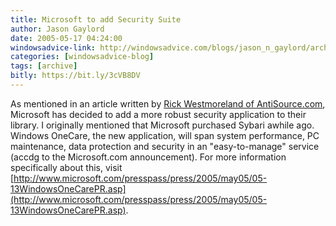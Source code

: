 ```yaml
---
title: Microsoft to add Security Suite
author: Jason Gaylord
date: 2005-05-17 04:24:00
windowsadvice-link: http://windowsadvice.com/blogs/jason_n_gaylord/archive/2005/05/13/XBox-360-Unveiled.aspx
categories: [windowsadvice-blog]
tags: [archive]
bitly: https://bit.ly/3cVB8DV
---
```


As mentioned in an article written by [Rick Westmoreland of AntiSource.com](http://www.antisource.com/article.php/microsoft-onecare-antivirus), Microsoft has decided to add a more robust security application to their library. I originally mentioned that Microsoft purchased Sybari awhile ago. Windows OneCare, the new application, will span system performance, PC maintenance, data protection and security in an "easy-to-manage" service (accdg to the Microsoft.com announcement). For more information specifically about this, visit [http://www.microsoft.com/presspass/press/2005/may05/05-13WindowsOneCarePR.asp](http://www.microsoft.com/presspass/press/2005/may05/05-13WindowsOneCarePR.asp).